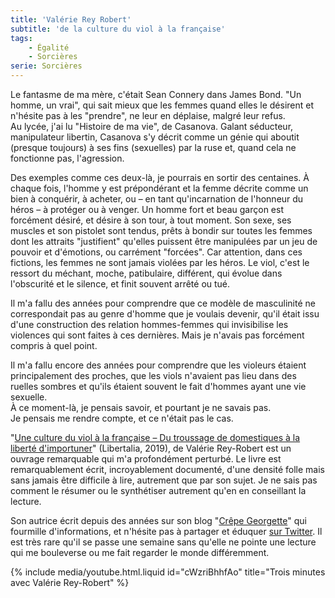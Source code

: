 ```yaml
---
title: 'Valérie Rey Robert'
subtitle: 'de la culture du viol à la française'
tags:
    - Égalité
    - Sorcières
serie: Sorcières
---
```


Le fantasme de ma mère, c'était Sean Connery dans James Bond. "Un homme, un
vrai", qui sait mieux que les femmes quand elles le désirent et n'hésite pas à
les "prendre", ne leur en déplaise, malgré leur refus.  
Au lycée, j'ai lu "Histoire de ma vie", de Casanova. Galant séducteur,
manipulateur libertin, Casanova s'y décrit comme un génie qui aboutit (presque
toujours) à ses fins (sexuelles) par la ruse et, quand cela ne fonctionne pas,
l'agression.

Des exemples comme ces deux-là, je pourrais en sortir des centaines. À chaque
fois, l'homme y est prépondérant et la femme décrite comme un bien à conquérir,
à acheter, ou – en tant qu'incarnation de l'honneur du héros – à protéger ou à
venger. Un homme fort et beau garçon est forcément désiré, et désire à son tour,
à tout moment. Son sexe, ses muscles et son pistolet sont tendus, prêts à bondir
sur toutes les femmes dont les attraits "justifient" qu'elles puissent être
manipulées par un jeu de pouvoir et d'émotions, ou carrément "forcées". Car
attention, dans ces fictions, les femmes ne sont jamais violées par les héros.
Le viol, c'est le ressort du méchant, moche, patibulaire, différent, qui évolue
dans l'obscurité et le silence, et finit souvent arrêté ou tué.

Il m'a fallu des années pour comprendre que ce modèle de masculinité ne
correspondait pas au genre d'homme que je voulais devenir, qu'il était issu
d'une construction des relation hommes-femmes qui invisibilise les violences qui sont faites à ces dernières. Mais je n'avais pas forcément compris à quel point.

Il m'a fallu encore des années pour comprendre que les violeurs étaient
principalement des proches, que les viols n'avaient pas lieu dans des ruelles
sombres et qu'ils étaient souvent le fait d'hommes ayant une vie sexuelle.  
À ce moment-là, je pensais savoir, et pourtant je ne savais pas.  
Je pensais me rendre compte, et ce n'était pas le cas.

"[Une culture du viol à la française – Du troussage de domestiques à la liberté d'importuner](http://editionslibertalia.com/catalogue/hors-collection/une-culture-du-viol-a-la-francaise)"
(Libertalia, 2019), de Valérie Rey-Robert est un ouvrage remarquable qui m'a
profondément perturbé. Le livre est remarquablement écrit, incroyablement
documenté, d'une densité folle mais sans jamais être difficile à lire, autrement
que par son sujet. Je ne sais pas comment le résumer ou le synthétiser autrement
qu'en en conseillant la lecture.

Son autrice écrit depuis des années sur son blog "[Crêpe Georgette](http://www.crepegeorgette.com/)" qui fourmille d'informations, et n'hésite pas à partager et éduquer [sur Twitter](https://twitter.com/valerieCG). Il est très rare qu'il se passe une semaine sans qu'elle ne pointe une lecture qui me bouleverse ou me fait regarder le monde différemment.

{% include media/youtube.html.liquid id="cWzriBhhfAo" title="Trois minutes avec Valérie Rey-Robert" %}

